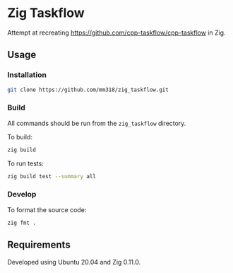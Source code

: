 # Zig Taskflow

Attempt at recreating https://github.com/cpp-taskflow/cpp-taskflow in Zig.

## Usage

### Installation
```bash
git clone https://github.com/mm318/zig_taskflow.git
```

### Build
All commands should be run from the `zig_taskflow` directory.

To build:
```bash
zig build
```

To run tests:
```bash
zig build test --summary all
```

### Develop

To format the source code:
```bash
zig fmt .
```


## Requirements

Developed using Ubuntu 20.04 and Zig 0.11.0.  
